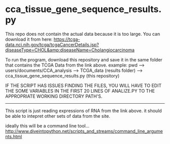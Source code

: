 # cca_tissue_gene_sequence_results.py
This repo does not contain the actual data because it is too large.
You can download it from here: https://tcga-data.nci.nih.gov/tcga/tcgaCancerDetails.jsp?diseaseType=CHOL&amp;diseaseName=Cholangiocarcinoma

To run the program, download this repository and save it in the same folder that contains the TCGA Data from the link above.
example: pwd --> users/documents/CCA_analysis
                  --> TCGA_data (results folder)
                  --> cca_tissue_gene_sequence_results.py (this repository)

IF THE SCRIPT HAS ISSUES FINDING THE FILES, YOU WILL HAVE TO EDIT THE SOME VARIABLES IN THE FIRST 20 LINES OF ANALIZE.PY TO THE
APPROPRIATE WORKING DIRECTORY PATH'S.


-------------------------------------------------------------------------------------------------------------------------------
This script is just reading expressions of RNA from the link above. it should be able to intepret other sets of data from the site.

ideally this will be a command line tool...
http://www.diveintopython.net/scripts_and_streams/command_line_arguments.html